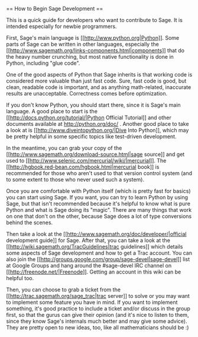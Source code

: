 == How to Begin Sage Development ==

This is a quick guide for developers who want to contribute to Sage. It is intended especially for newbie programmers.

First, Sage's main language is [[http://www.python.org|Python]]. Some parts of Sage can be written in other languages, especially the [[http://www.sagemath.org/links-components.html|components]] that do the heavy number crunching, but most native functionality is done in Python, including "glue code".

One of the good aspects of Python that Sage inherits is that working code is considered more valuable than just fast code. Sure, fast code is good, but clean, readable code is important, and as anything math-related, inaccurate results are unacceptable. Correctness comes before optimization.

If you don't know Python, you should start there, since it is Sage's main language. A good place to start is the [[http://docs.python.org/tutorial/|Python Official Tutorial]] and other documents available at http://python.org/doc/ . Another good place to take a look at is [[http://www.diveintopython.org/|Dive Into Python]], which may be pretty helpful in some specific topics like test-driven development.

In the meantime, you can grab your copy of the [[http://www.sagemath.org/download-source.html|sage source]] and get used to [[http://www.selenic.com/mercurial/wiki/|mercurial]]. The [[http://hgbook.red-bean.com/hgbook.html|mercurial book]] is recommended for those who aren't used to that version control system (and to some extent to those who never used such a system).

Once you are comfortable with Python itself (which is pretty fast for basics) you can start using Sage. If you want, you can try to learn Python by using Sage, but that isn't recommended because it's helpful to know what is pure Python and what is Sage doing its "magic". There are many things that work on one that don't on the other, because Sage does a lot of type conversions behind the scenes.

Then take a look at the [[http://www.sagemath.org/doc/developer/|official development guide]] for Sage. After that, you can take a look at the [[http://wiki.sagemath.org/TracGuidelines|trac guidelines]] which details some aspects of Sage development and how to get a Trac account. You can also join the [[http://groups.google.com/group/sage-devel|sage-devel]] list at Google Groups and hang around the #sage-devel IRC channel on [[http://freenode.net/|Freenode]]. Getting an account in this wiki can be helpful too.

Then, you can choose to grab a ticket from the [[http://trac.sagemath.org/sage_trac|trac server]] to solve or you may want to implement some feature you have in mind. If you want to implement something, it's good practice to include a ticket and/or discuss in the group first, so that the gurus can give their opinion (and it's nice to listen to them, since they know Sage's internals much better and may give some advice). They are pretty open to new ideas, too, like all mathematicians should be :)
